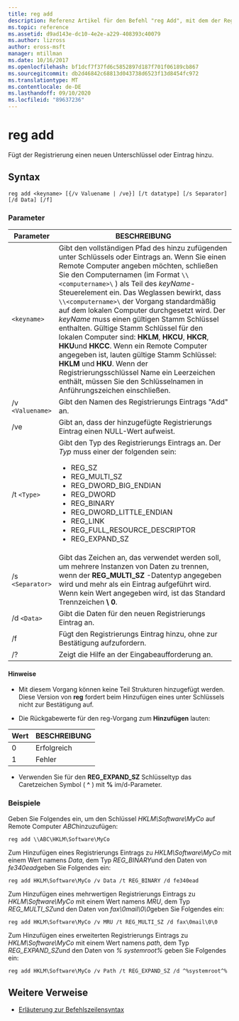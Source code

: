 ```yaml
---
title: reg add
description: Referenz Artikel für den Befehl "reg Add", mit dem der Registrierung ein neuer Unterschlüssel oder Eintrag hinzugefügt wird.
ms.topic: reference
ms.assetid: d9ad143e-dc10-4e2e-a229-408393c40079
ms.author: lizross
author: eross-msft
manager: mtillman
ms.date: 10/16/2017
ms.openlocfilehash: bf1dcf7f37fd6c5852897d187f701f06189cb867
ms.sourcegitcommit: db2d46842c68813d043738d6523f13d8454fc972
ms.translationtype: MT
ms.contentlocale: de-DE
ms.lasthandoff: 09/10/2020
ms.locfileid: "89637236"
---
```

# <a name="reg-add"></a>reg add

Fügt der Registrierung einen neuen Unterschlüssel oder Eintrag hinzu.

## <a name="syntax"></a>Syntax

```
reg add <keyname> [{/v Valuename | /ve}] [/t datatype] [/s Separator] [/d Data] [/f]
```

### <a name="parameters"></a>Parameter

| Parameter | BESCHREIBUNG |
|--|--|
| `<keyname>` | Gibt den vollständigen Pfad des hinzu zufügenden unter Schlüssels oder Eintrags an. Wenn Sie einen Remote Computer angeben möchten, schließen Sie den Computernamen (im Format `\\<computername>\` ) als Teil des *keyName*-Steuerelement ein. Das Weglassen bewirkt, dass `\\<computername>\` der Vorgang standardmäßig auf dem lokalen Computer durchgesetzt wird. Der *keyName* muss einen gültigen Stamm Schlüssel enthalten. Gültige Stamm Schlüssel für den lokalen Computer sind: **HKLM**, **HKCU**, **HKCR**, **HKU**und **HKCC**. Wenn ein Remote Computer angegeben ist, lauten gültige Stamm Schlüssel: **HKLM** und **HKU**. Wenn der Registrierungsschlüssel Name ein Leerzeichen enthält, müssen Sie den Schlüsselnamen in Anführungszeichen einschließen. |
| /v `<Valuename>` | Gibt den Namen des Registrierungs Eintrags "Add" an. |
| /ve | Gibt an, dass der hinzugefügte Registrierungs Eintrag einen NULL-Wert aufweist. |
| /t `<Type>` | Gibt den Typ des Registrierungs Eintrags an. Der *Typ* muss einer der folgenden sein:<ul><li>REG_SZ</li><li>REG_MULTI_SZ</li><li>REG_DWORD_BIG_ENDIAN</li><li>REG_DWORD</li><li>REG_BINARY</li><li>REG_DWORD_LITTLE_ENDIAN</li><li>REG_LINK</li><li>REG_FULL_RESOURCE_DESCRIPTOR</li><li>REG_EXPAND_SZ</li></ul> |
| /s `<Separator>` | Gibt das Zeichen an, das verwendet werden soll, um mehrere Instanzen von Daten zu trennen, wenn der **REG_MULTI_SZ** -Datentyp angegeben wird und mehr als ein Eintrag aufgeführt wird. Wenn kein Wert angegeben wird, ist das Standard Trennzeichen **\ 0**. |
| /d `<Data>` | Gibt die Daten für den neuen Registrierungs Eintrag an. |
| /f | Fügt den Registrierungs Eintrag hinzu, ohne zur Bestätigung aufzufordern. |
| /? | Zeigt die Hilfe an der Eingabeaufforderung an. |

#### <a name="remarks"></a>Hinweise

- Mit diesem Vorgang können keine Teil Strukturen hinzugefügt werden. Diese Version von **reg** fordert beim Hinzufügen eines unter Schlüssels nicht zur Bestätigung auf.

- Die Rückgabewerte für den reg-Vorgang zum **Hinzufügen** lauten:

| Wert | BESCHREIBUNG |
|--|--|
| 0 | Erfolgreich |
| 1 | Fehler |

- Verwenden Sie für den **REG_EXPAND_SZ** Schlüsseltyp das Caretzeichen Symbol ( **^** ) mit **%** im/d-Parameter.

### <a name="examples"></a>Beispiele

Geben Sie Folgendes ein, um den Schlüssel *HKLM\Software\MyCo* auf Remote Computer *ABC*hinzuzufügen:

```
reg add \\ABC\HKLM\Software\MyCo
```

Zum Hinzufügen eines Registrierungs Eintrags zu *HKLM\Software\MyCo* mit einem Wert namens *Data*, dem Typ *REG_BINARY*und den Daten von *fe340ead*geben Sie Folgendes ein:

```
reg add HKLM\Software\MyCo /v Data /t REG_BINARY /d fe340ead
```

Zum Hinzufügen eines mehrwertigen Registrierungs Eintrags zu  *HKLM\Software\MyCo* mit einem Wert namens *MRU*, dem Typ *REG_MULTI_SZ*und den Daten von *fax\0mail\0\0*geben Sie Folgendes ein:

```
reg add HKLM\Software\MyCo /v MRU /t REG_MULTI_SZ /d fax\0mail\0\0
```

Zum Hinzufügen eines erweiterten Registrierungs Eintrags zu *HKLM\Software\MyCo* mit einem Wert namens *path*, dem Typ *REG_EXPAND_SZ*und den Daten von *% systemroot%* geben Sie Folgendes ein:

```
reg add HKLM\Software\MyCo /v Path /t REG_EXPAND_SZ /d ^%systemroot^%
```

## <a name="additional-references"></a>Weitere Verweise

- [Erläuterung zur Befehlszeilensyntax](command-line-syntax-key.md)
